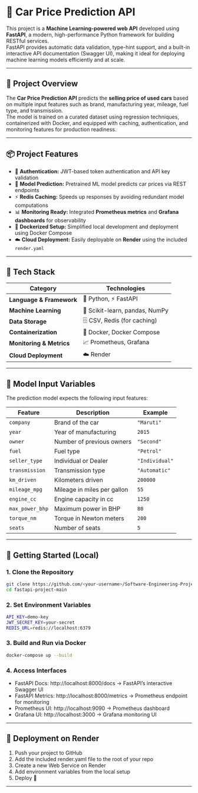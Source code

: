 # 🚗 Car Price Prediction API

This project is a **Machine Learning-powered web API** developed using **FastAPI**, a modern, high-performance Python framework for building RESTful services.  
FastAPI provides automatic data validation, type-hint support, and a built-in interactive API documentation (Swagger UI), making it ideal for deploying machine learning models efficiently and at scale.

---

## 🧠 Project Overview

The **Car Price Prediction API** predicts the **selling price of used cars** based on multiple input features such as brand, manufacturing year, mileage, fuel type, and transmission.  
The model is trained on a curated dataset using regression techniques, containerized with Docker, and equipped with caching, authentication, and monitoring features for production readiness.

---

## 📦 Project Features

- 🔐 **Authentication:** JWT-based token authentication and API key validation  
- 🧮 **Model Prediction:** Pretrained ML model predicts car prices via REST endpoints  
- ⚡ **Redis Caching:** Speeds up responses by avoiding redundant model computations  
- 📊 **Monitoring Ready:** Integrated **Prometheus metrics** and **Grafana dashboards** for observability  
- 🐳 **Dockerized Setup:** Simplified local development and deployment using Docker Compose  
- ☁️ **Cloud Deployment:** Easily deployable on **Render** using the included `render.yaml`  

---

## 🧰 Tech Stack

| Category | Technologies |
|-----------|---------------|
| **Language & Framework** | 🐍 Python, ⚡ FastAPI |
| **Machine Learning** | 🧠 Scikit-learn, pandas, NumPy |
| **Data Storage** | 🗄️ CSV, Redis (for caching) |
| **Containerization** | 🐳 Docker, Docker Compose |
| **Monitoring & Metrics** | 📈 Prometheus, Grafana |
| **Cloud Deployment** | ☁️ Render |

---
## 🧠 Model Input Variables

The prediction model expects the following input features:

| Feature           | Description                          | Example         |
|------------------|--------------------------------------|-----------------|
| `company`         | Brand of the car                     | `"Maruti"`      |
| `year`            | Year of manufacturing                | `2015`          |
| `owner`           | Number of previous owners            | `"Second"`      |
| `fuel`            | Fuel type                            | `"Petrol"`      |
| `seller_type`     | Individual or Dealer                 | `"Individual"`  |
| `transmission`    | Transmission type                    | `"Automatic"`   |
| `km_driven`       | Kilometers driven                    | `200000`        |
| `mileage_mpg`     | Mileage in miles per gallon          | `55`            |
| `engine_cc`       | Engine capacity in cc                | `1250`          |
| `max_power_bhp`   | Maximum power in BHP                 | `80`            |
| `torque_nm`       | Torque in Newton meters              | `200`           |
| `seats`           | Number of seats                      | `5`             |

---

## 🚀 Getting Started (Local)

### 1. Clone the Repository
```bash
git clone https://github.com/<your-username>/Software-Engineering-Projects.git
cd fastapi-project-main
```

### 2. Set Environment Variables

```bash
API_KEY=demo-key
JWT_SECRET_KEY=your-secret
REDIS_URL=redis://localhost:6379
```

### 3. Build and Run via Docker

```bash
docker-compose up --build
```

### 4. Access Interfaces

- FastAPI Docs: http://localhost:8000/docs → FastAPI’s interactive Swagger UI
- FastAPI Metrics: http://localhost:8000/metrics → Prometheus endpoint for monitoring
- Prometheus UI: http://localhost:9090 → Prometheus dashboard
- Grafana UI: http://localhost:3000 → Grafana monitoring UI

---

## 🚀 Deployment on Render
1.	Push your project to GitHub
2.	Add the included render.yaml file to the root of your repo
3.	Create a new Web Service on Render
4.	Add environment variables from the local setup
5.	Deploy 🚀

---
